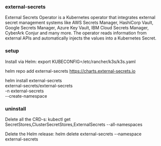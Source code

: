 ### external-secrets
External Secrets Operator is a Kubernetes operator that integrates external secret management systems like AWS Secrets Manager, HashiCorp Vault, Google Secrets Manager, Azure Key Vault, IBM Cloud Secrets Manager, CyberArk Conjur and many more. The operator reads information from external APIs and automatically injects the values into a Kubernetes Secret.

### setup
Install via Helm:
export KUBECONFIG=/etc/rancher/k3s/k3s.yaml

helm repo add external-secrets https://charts.external-secrets.io

helm install external-secrets \
   external-secrets/external-secrets \
    -n external-secrets \
    --create-namespace 

### uninstall
Delete all the CRD-s:
kubectl get SecretStores,ClusterSecretStores,ExternalSecrets --all-namespaces

Delete the Helm release:
helm delete external-secrets --namespace external-secrets

